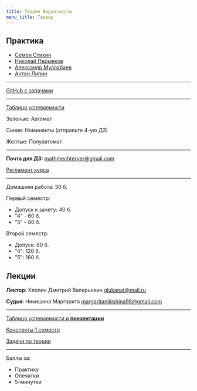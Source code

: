```yaml
---
title: Теория Вероятности
menu_title: Тервер
---
```


## Практика

* [Семен Стихин](https://t.me/samstikhin)
* [Николай Пермяков](https://t.me/Envoy_of_Darkness)
* [Александр Муллабаев](https://t.me/Programmer007)
* [Антон Липин](https://t.me/antonlipin)

---

[GitHub с задачами](https://github.com/mathmechterver/practice)

---

[Таблица успеваемости](https://docs.google.com/spreadsheets/d/1b-pdPVdhN5l8JFRcTQlVY7NOOkunb1HAMGAYtv6VifE/edit#gid=0)

Зеленые: Автомат

Синие: Номинанты (отправьте 4-ую ДЗ)

Желтые: Полуавтомат

---

**Почта для ДЗ:** mathmechterver@gmail.com

[Регламент курса](https://docs.google.com/document/d/11hwt5iI8w8OMd6HvdSK6FvEmuNv0xnQ3ynRbrenP8DI/edit)

---

Домашняя работа: 30 б.

Первый семестр:

- Допуск к зачету: 40 б.
- "4" - 60 б.
- "5" - 80 б.

Второй семестр:

- Допуск: 80 б.
- "4": 120 б.
- "5": 160 б.



## Лекции

**Лектор:** Хлопин Дмитрий Валерьевич glukanat@mail.ru

**Судья:** Никишина Маргарита margaritanikishina98@gmail.com

---

[Таблица успеваемости и **презентации**](https://docs.google.com/spreadsheets/d/1hknd5cHfdv8rGzEVAx_11nrOd75yYCrHjLHA2q2FlTI/edit#gid=1860401608)

[Конспекты 1 семестр](files/1.pdf)

[Задачи по теории](files/teor_problems.pdf)

---

Баллы за:

* Практику
* Опечатки
* 5-минутки